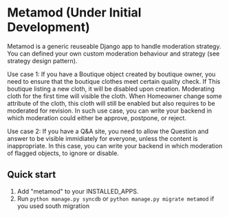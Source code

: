 Metamod (Under Initial Development)
===================================

Metamod is a generic reuseable Django app to handle moderation strategy.
You can defined your own custom moderation behaviour and strategy (see strategy design pattern).

Use case 1: 
If you have a Boutique object created by boutique owner, you need to ensure that the boutique clothes meet certain quality check. 
If This boutique listing a new cloth, it will be disabled upon creation. Moderating cloth for the first time will visible the cloth.
When Homeowner change some attribute of the cloth, this cloth will still be enabled but also requires to be moderated for revision.
In such use case, you can write your backend in which moderation could either be approve, postpone, or reject.

Use case 2:
If you have a Q&A site, you need to allow the Question and answer to be visible immidiately for everyone, unless the content is inappropriate.
In this case, you can write your backend in which moderation of flagged objects, to ignore or disable.

Quick start
-----------

1. Add "metamod" to your INSTALLED\_APPS.
2. Run `python manage.py syncdb` or `python manage.py migrate metamod` if you used south migration
